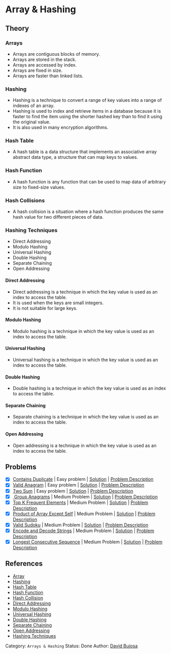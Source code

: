 # Array & Hashing

## Theory

### Arrays

- Arrays are contiguous blocks of memory.
- Arrays are stored in the stack.
- Arrays are accessed by index.
- Arrays are fixed in size.
- Arrays are faster than linked lists.

### Hashing

- Hashing is a technique to convert a range of key values into a range of indexes of an array.
- Hashing is used to index and retrieve items in a database because it is faster to find the item using the shorter hashed key than to find it using the original value.
- It is also used in many encryption algorithms.

### Hash Table

- A hash table is a data structure that implements an associative array abstract data type, a structure that can map keys to values.

### Hash Function

- A hash function is any function that can be used to map data of arbitrary size to fixed-size values.

### Hash Collisions

- A hash collision is a situation where a hash function produces the same hash value for two different pieces of data.

### Hashing Techniques

- Direct Addressing
- Modulo Hashing
- Universal Hashing
- Double Hashing
- Separate Chaining
- Open Addressing

#### Direct Addressing

- Direct addressing is a technique in which the key value is used as an index to access the table.
- It is used when the keys are small integers.
- It is not suitable for large keys.

#### Modulo Hashing

- Modulo hashing is a technique in which the key value is used as an index to access the table.

#### Universal Hashing

- Universal hashing is a technique in which the key value is used as an index to access the table.

#### Double Hashing

- Double hashing is a technique in which the key value is used as an index to access the table.

#### Separate Chaining

- Separate chaining is a technique in which the key value is used as an index to access the table.

#### Open Addressing

- Open addressing is a technique in which the key value is used as an index to access the table.

## Problems

- [x] [Contains Duplicate](https://leetcode.com/problems/contains-duplicate/) | Easy problem | [Solution](../../../src/easy/contains_duplicate.rs) | [Problem Description](../../../src/easy/readme.md#217-contains-duplicate)
- [x] [Valid Anagram](https://leetcode.com/problems/valid-anagram/) | Easy problem | [Solution](../../../src/easy/valid_anagram.rs) | [Problem Description](../../../src/easy/readme.md#242-valid-anagram)
- [x] [Two Sum](https://leetcode.com/problems/two-sum/) | Easy problem | [Solution](../../../src/easy/two_sum.rs) | [Problem Description](../../../src/easy/readme.md#1-two-sum)
- [x] [ Group Anagrams](https://leetcode.com/problems/group-anagrams/) | Medium Problem | [Solution](../../../src/medium/group_anagrams.rs) | [Problem Description](../../../src/medium/readme.md#49-group-anagrams)
- [x] [Top K Frequent Elements](https://leetcode.com/problems/top-k-frequent-elements/) | Medium Problem | [Solution](../../../src/medium/top_k_frequent_elements.rs) | [Problem Description](../../../src/medium/readme.md#347-top-k-frequent-elements)
- [x] [Product of Array Except Self](https://leetcode.com/problems/product-of-array-except-self/) | Medium Problem | [Solution](../../../src/medium/product_of_array_except_self.rs) | [Problem Description](../../../src/medium/readme.md#238-product-of-array-except-self)
- [x] [Valid Sudoku](https://leetcode.com/problems/valid-sudoku/) | Medium Problem | [Solution](../../../src/medium/valid_sudoku.rs) | [Problem Description](../../../src/medium/readme.md#36-valid-sudoku)
- [x] [Encode and Decode Strings](https://leetcode.com/problems/encode-and-decode-strings/) | Medium Problem | [Solution](../../../src/medium/encode_and_decode_strings.rs) | [Problem Description](../../../src/medium/readme.md#271-encode-and-decode-strings)
- [x] [Longest Consecutive Sequence](https://leetcode.com/problems/longest-consecutive-sequence/) | Medium Problem | [Solution](../../../src/medium/longest_consecutive_sequence.rs) | [Problem Description](../../../src/medium/readme.md#128-longest-consecutive-sequence)

## References

- [Array](https://en.wikipedia.org/wiki/Array_data_structure)
- [Hashing](https://en.wikipedia.org/wiki/Hash_function)
- [Hash Table](https://en.wikipedia.org/wiki/Hash_table)
- [Hash Function](https://en.wikipedia.org/wiki/Hash_function)
- [Hash Collision](https://en.wikipedia.org/wiki/Hash_collision)
- [Direct Addressing](https://en.wikipedia.org/wiki/Direct_addressing)
- [Modulo Hashing](https://en.wikipedia.org/wiki/Modulo_operation)
- [Universal Hashing](https://en.wikipedia.org/wiki/Universal_hashing)
- [Double Hashing](https://en.wikipedia.org/wiki/Double_hashing)
- [Separate Chaining](https://en.wikipedia.org/wiki/Hash_table#Separate_chaining)
- [Open Addressing](https://en.wikipedia.org/wiki/Open_addressing)
- [Hashing Techniques](https://www.geeksforgeeks.org/hashing-set-1-introduction/)

Category: `Arrays & Hashing`
Status: Done
Author: [David Bujosa](https://github.com/bujosa)
